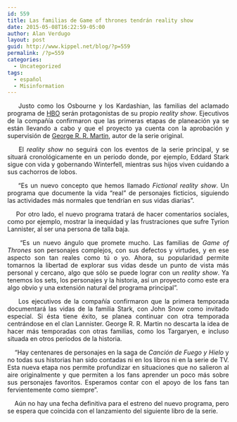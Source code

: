 ```yaml
---
id: 559
title: Las familias de Game of thrones tendrán reality show
date: 2015-05-08T16:22:59-05:00
author: Alan Verdugo
layout: post
guid: http://www.kippel.net/blog/?p=559
permalink: /?p=559
categories:
  - Uncategorized
tags:
  - español
  - Misinformation
---
```

<p style="text-align: justify;">
      Justo como los Osbourne y los Kardashian, las familias del aclamado programa de <a href="http://www.hbo.com/game-of-thrones#/" target="_blank">HBO</a> serán protagonistas de su propio <em>reality show</em>. Ejecutivos de la compañía confirmaron que las primeras etapas de planeación ya se están llevando a cabo y que el proyecto ya cuenta con la aprobación y supervisión de <a href="http://www.georgerrmartin.com/" target="_blank">George R. R. Martin</a>, autor de la serie original.
</p>

<p style="text-align: justify;">
      El <em>reality show</em> no seguirá con los eventos de la serie principal, y se situará cronológicamente en un periodo donde, por ejemplo, Eddard Stark sigue con vida y gobernando Winterfell, mientras sus hijos viven cuidando a sus cachorros de lobos.
</p>

<p style="text-align: justify;">
      &#8220;Es un nuevo concepto que hemos llamado <em>Fictional reality show</em>. Un programa que documente la vida &#8220;real&#8221; de personajes ficticios, siguiendo las actividades más normales que tendrían en sus vidas diarias&#8221;.
</p>

<p style="text-align: justify;">
      Por otro lado, el nuevo programa tratará de hacer comentarios sociales, como por ejemplo, mostrar la inequidad y las frustraciones que sufre Tyrion Lannister, al ser una persona de talla baja.
</p>

<p style="text-align: justify;">
      &#8220;Es un nuevo ángulo que promete mucho. Las familias de <em>Game of Thrones</em> son personajes complejos, con sus defectos y virtudes, y en ese aspecto son tan reales como tú o yo. Ahora, su popularidad permite tomarnos la libertad de explorar sus vidas desde un punto de vista más personal y cercano, algo que sólo se puede lograr con un <em>reality show</em>. Ya tenemos los sets, los personajes y la historia, así un proyecto como este era algo obvio y una extensión natural del programa principal&#8221;.
</p>

<p style="text-align: justify;">
      Los ejecutivos de la compañía confirmaron que la primera temporada documentará las vidas de la familia Stark, con John Snow como invitado especial. Si ésta tiene éxito, se planea continuar con otra temporada centrándose en el clan Lannister. George R. R. Martin no descarta la idea de hacer más temporadas con otras familias, como los Targaryen, e incluso situada en otros periodos de la historia.
</p>

<p style="text-align: justify;">
      &#8220;Hay centenares de personajes en la saga de <em>Canción de Fuego y Hielo</em> y no todas sus historias han sido contadas ni en los libros ni en la serie de TV. Esta nueva etapa nos permite profundizar en situaciones que no salieron al aire originalmente y que permiten a los fans aprender un poco más sobre sus personajes favoritos. Esperamos contar con el apoyo de los fans tan fervientemente como siempre&#8221;.
</p>

<p style="text-align: justify;">
      Aún no hay una fecha definitiva para el estreno del nuevo programa, pero se espera que coincida con el lanzamiento del siguiente libro de la serie.
</p>